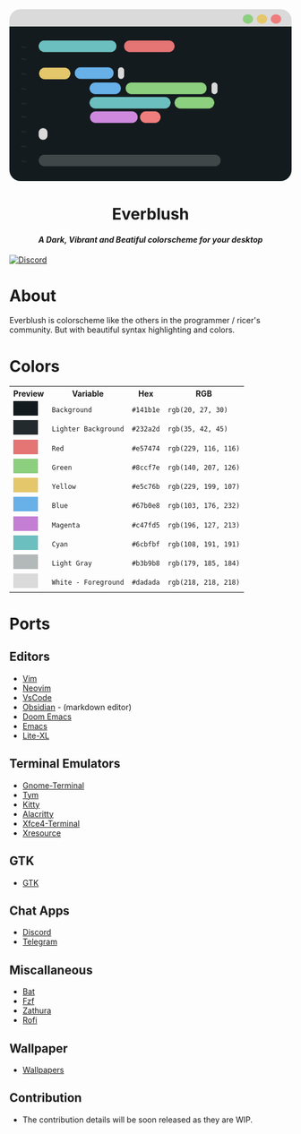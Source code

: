 
<div align="center">
<img style="border-radius: 20px" src="https://raw.githubusercontent.com/Everblush/.github/main/assets/term.png" alt="everblush-syntax">
</div> 

<h1 align="center">Everblush</h1> 
<h4 align="center"><i>A Dark, Vibrant and Beatiful colorscheme for your desktop</i></h4> 


<a align="center" href="https://discord.gg/KmARmpTegP">
<img alt="Discord" src="https://img.shields.io/discord/989429995925553182?color=%2367b0e8&label=DISCORD&logo=discord&logoColor=%236cb5ed&style=for-the-badge">
</a> 

# About 
Everblush is colorscheme like the others in the programmer / ricer's community. But with beautiful syntax highlighting and colors.

# Colors
<table align="center">
<tr>
    <th>Preview</th>
    <th>Variable</th>
    <th>Hex</th>
    <th>RGB</th>
</tr>
<tr>
    <td><img src="../assets/Rectangle 7.png"></td>
    <td><code>Background</code></td>
    <td><code>#141b1e</code></td>
    <td><code>rgb(20, 27, 30)</code></td>
</tr>
<tr>
    <td><img src="../assets/Rectangle 11.png"></td>
    <td><code>Lighter Background</code></td>
    <td><code>#232a2d</code></td>
    <td><code>rgb(35, 42, 45)</code></td>
<tr>
<tr>
    <td><img src="../assets/Rectangle 3.png"></td>
    <td><code>Red</code></td>
    <td><code>#e57474</code></td>
    <td><code>rgb(229, 116, 116)</code></td>
</tr>
<tr>
    <td><img src="../assets/Rectangle 4.png"></td>
    <td><code>Green</code></td>
    <td><code>#8ccf7e</code></td>
    <td><code>rgb(140, 207, 126)</code></td>
</tr>
<tr>
    <td><img src="../assets/Rectangle 2.png"></td>
    <td><code>Yellow</code></td>
    <td><code>#e5c76b</code></td>
    <td><code>rgb(229, 199, 107)</code></td>
</tr>
<tr>
    <td><img src="../assets/Rectangle 5.png"></td>
    <td><code>Blue</code></td>
    <td><code>#67b0e8</code></td>
    <td><code>rgb(103, 176, 232)</code></td>
</tr>
<tr>
    <td><img src="../assets/Rectangle 6.png"></td>
    <td><code>Magenta</code></td>
    <td><code>#c47fd5</code></td>
    <td><code>rgb(196, 127, 213)</code></td>
</tr>
<tr>
    <td><img src="../assets/Rectangle 8.png"></td>
    <td><code>Cyan</code></td>
    <td><code>#6cbfbf</code></td>
    <td><code>rgb(108, 191, 191)</code></td>
</tr>
<tr>
    <td><img src="../assets/Rectangle 10.png"></td>
    <td><code>Light Gray</code></td>
    <td><code>#b3b9b8</code></td>
    <td><code>rgb(179, 185, 184)</code></td>
</tr>
<tr>
    <td><img src="../assets/Rectangle 9.png"></td>
    <td><code>White - Foreground</code></td>
    <td><code>#dadada</code></td>
    <td><code>rgb(218, 218, 218)</code></td>
</tr>
</table>

# Ports 
## Editors
- [Vim](https://github.com/Everblush/everblush.vim)
- [Neovim](https://github.com/Everblush/everblush.nvim)
- [VsCode](https://github.com/Everblush/vscode)
- [Obsidian](https://github.com/Everblush/Obsidian) - (markdown editor)
- [Doom Emacs](https://github.com/Everblush/doomemacs)
- [Emacs](https://github.com/Everblush/emacs)
- [Lite-XL](https://github.com/Everblush/lite-xl)

## Terminal Emulators 
- [Gnome-Terminal](https://github.com/Everblush/terminal-emulators/tree/main/src/gnome-terminal)
- [Tym](https://github.com/Everblush/terminal-emulators/tree/main/src/tym)
- [Kitty](https://github.com/Everblush/terminal-emulators/blob/main/src/kitty.conf)
- [Alacritty](https://github.com/Everblush/terminal-emulators/blob/main/src/alacritty.yml)
- [Xfce4-Terminal](https://github.com/Everblush/terminal-emulators/tree/main/src/xfce4-terminal)
- [Xresource](https://github.com/Everblush/terminal-emulators/blob/main/src/Xresources)

## GTK 
- [GTK](https://github.com/Everblush/gtk)

## Chat Apps
- [Discord](https://github.com/Everblush/Discord)
- [Telegram](https://github.com/Everblush/telegram)

## Miscallaneous 
- [Bat](https://github.com/Everblush/bat)
- [Fzf](https://github.com/Everblush/fzf)
- [Zathura](https://github.com/Everblush/zathura)
- [Rofi](https://github.com/Everblush/rofi)

## Wallpaper 
- [Wallpapers](https://github.com/Everblush/wallpapers)

## Contribution
- The contribution details will be soon released as they are WIP. 
